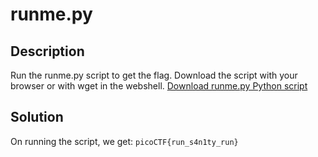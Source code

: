 # runme.py
## Description
Run the runme.py script to get the flag. Download the script with your browser or with wget in the webshell.
[Download runme.py Python script](https://artifacts.picoctf.net/c/34/runme.py)
## Solution
On running the script, we get:
``picoCTF{run_s4n1ty_run}``

